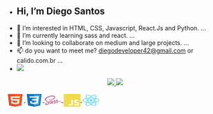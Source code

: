 - ## Hi, I’m Diego Santos
- 👀 I’m interested in HTML, CSS, Javascript, React.Js and Python. ...
- 🌱 I’m currently learning sass and react. ...
- 💞️ I’m looking to collaborate on medium and large projects. ...
- 📫 do you want to meet me? diegodeveloper42@gmail.com or calido.com.br ...
- ![](https://komarev.com/ghpvc/?username=your-github-odiegosantos&color=blueviolet)
<div align="center">
  <a href="https://github.com/odiegosantos">
  <img height="160em" src="https://github-readme-stats.vercel.app/api?username=odiegosantos&show_icons=true&theme=dark&include_all_commits=true&count_private=true"/>
  <img height="160em" src="https://github-readme-stats.vercel.app/api/top-langs/?username=odiegosantos&layout=compact&langs_count=7&theme=dark"/>
</div>
  
<div style="display: inline_block"><br>
  <img align="center" alt="Digo-HTML" height="30" width="40" src="https://raw.githubusercontent.com/devicons/devicon/master/icons/html5/html5-original.svg">
  <img align="center" alt="Digo-CSS" height="30" width="40" src="https://raw.githubusercontent.com/devicons/devicon/master/icons/css3/css3-original.svg">
  <img align="center" alt="Digo-Python" height="30" width="40" src="https://raw.githubusercontent.com/devicons/devicon/master/icons/sass/sass-original.svg">
  <img align="center" alt="Digo-Js" height="30" width="40" src="https://raw.githubusercontent.com/devicons/devicon/master/icons/javascript/javascript-plain.svg">
  <img align="center" alt="Digo-React" height="30" width="40" src="https://raw.githubusercontent.com/devicons/devicon/master/icons/react/react-original.svg">
</div>

<!---
odiegosantos/odiegosantos is a ✨ special ✨ repository because its `README.md` (this file) appears on your GitHub profile.
You can click the Preview link to take a look at your changes.
--->
